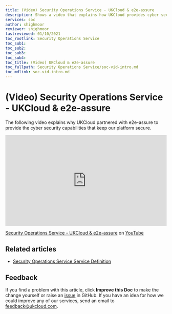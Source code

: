 ```yaml
---
title: (Video) Security Operations Service - UKCloud & e2e-assure
description: Shows a video that explains how UKCloud provides cyber security capabilities in partnership with e2e-assure
services: soc
author: shighmoor
reviewer: shighmoor
lastreviewed: 01/10/2021
toc_rootlink: Security Operations Service
toc_sub1: 
toc_sub2:
toc_sub3:
toc_sub4:
toc_title: (Video) UKCloud & e2e-assure
toc_fullpath: Security Operations Service/soc-vid-intro.md
toc_mdlink: soc-vid-intro.md
---
```


# (Video) Security Operations Service - UKCloud & e2e-assure

The following video explains why UKCloud partnered with e2e-assure to provide the cyber security capabilities that keep our platform secure.

<div class="row">
  <div class="col-md-10">
    <div style="padding:56.25% 0 0 0;position:relative;">
      <iframe src="https://www.youtube.com/embed/_j2O5omYG6Y" style="position:absolute;top:0;left:0;width:100%;height:100%;" frameborder="0" allow="accelerometer; autoplay; encrypted-media; gyroscope; picture-in-picture" allowfullscreen></iframe>
    </div>
    <p><a href="https://www.youtube.com/watch?v=_j2O5omYG6Y">Security Operations Service - UKCloud & e2e-assure</a> on <a href="https://www.youtube.com/ukcloudltd1">YouTube</a>
  </div>
</div>

## Related articles

- [Security Operations Service Service Definition](https://ukcloud.com/app/uploads/2022/08/ukc-svc-239-security-operations-service-service-definition-13.0.pdf)

## Feedback

If you find a problem with this article, click **Improve this Doc** to make the change yourself or raise an [issue](https://github.com/UKCloud/documentation/issues) in GitHub. If you have an idea for how we could improve any of our services, send an email to <feedback@ukcloud.com>.
